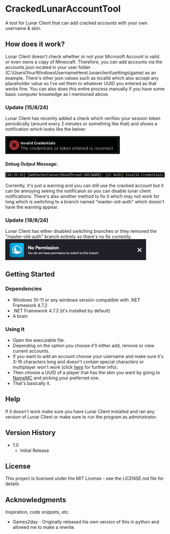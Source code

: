 # CrackedLunarAccountTool

A tool for Lunar Client that can add cracked accounts with your own username & skin.

## How does it work?

Lunar Client doesn't check whether or not your Microsoft Account is valid or even owns a copy of Minecraft. Therefore, you can add accounts via the accounts.json located in your user folder (C:\Users\YourWindowsUsernameHere\\.lunarclient\settings\game) as an example. There's other json values such as localId which also accept any placeholder value so I've set them to whatever UUID you entered as that works fine. You can also does this entire process manually if you have some basic computer knowledge as I mentioned above.

### Update (15/8/24)
Lunar Client has recently added a check which verifies your session token periodically (around every 2 minutes or something like that) and shows a notification which looks like the below:

![Image](/media/ss1.png)
#### Debug Output Message:

![Image](/media/ss3.png)

Currently, it's just a warning and you can still use the cracked account but it can be annoying seeing the notificaion so you can disable lunar client notifications.
There's also another method to fix it which may not work for long which is switching to a branch named "master-old-auth" which doesn't have the warning appear.

### Update (18/8/24)
Lunar Client has either disabled switching branches or they removed the "master-old-auth" branch entirely so there's no fix currently.
![Image](/media/ss4.png)

## Getting Started

### Dependencies

* Windows 10-11 or any windows version compatible with .NET Framework 4.7.2
* .NET Framework 4.7.2 (it's installed by default)
* A brain

### Using It

* Open the executable file.
* Depending on the option you choose it'll either add, remove or view current accounts.
* If you want to add an account choose your username and make sure it's 3-16 characters long and doesn't contain special characters or multiplayer won't work (click [here](https://www.minecraftforum.net/forums/minecraft-java-edition/suggestions/3007464-minecraft-username-rules) for further info).
* Then choose a UUID of a player that has the skin you want by going to [NameMC](https://namemc.com/) and picking your preferred one.
* That's basically it.

## Help

If it doesn't work make sure you have Lunar Client installed and ran any version of Lunar Client or make sure to run the program as administrator.

## Version History

* 1.0
    * Initial Release

## License

This project is licensed under the MIT License - see the LICENSE.md file for details

## Acknowledgments

Inspiration, code snippets, etc.
* Games2day - Originally released his own version of this in python and allowed me to make a rewrite.
